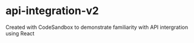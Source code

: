 # api-integration-v2
Created with CodeSandbox to demonstrate familiarity with API intergration using React

